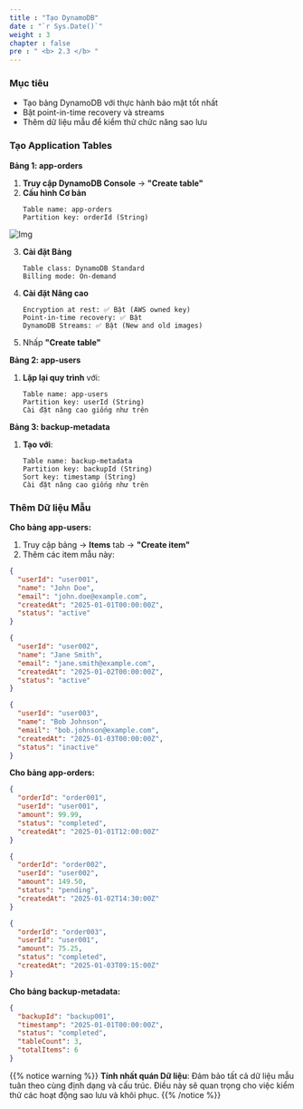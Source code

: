 ```yaml
---
title : "Tạo DynamoDB"
date : "`r Sys.Date()`"
weight : 3
chapter : false
pre : " <b> 2.3 </b> "
---
```


### Mục tiêu
- Tạo bảng DynamoDB với thực hành bảo mật tốt nhất
- Bật point-in-time recovery và streams
- Thêm dữ liệu mẫu để kiểm thử chức năng sao lưu

### Tạo Application Tables

**Bảng 1: app-orders**
1. **Truy cập DynamoDB Console** → **"Create table"**
2. **Cấu hình Cơ bản**
   ```
   Table name: app-orders
   Partition key: orderId (String)
   ```
![Img](/FCJ-Workshop/images/2.prerequisite/dynamodb1.png)

3. **Cài đặt Bảng**
   ```
   Table class: DynamoDB Standard
   Billing mode: On-demand
   ```
4. **Cài đặt Nâng cao**
   ```
   Encryption at rest: ✅ Bật (AWS owned key)
   Point-in-time recovery: ✅ Bật
   DynamoDB Streams: ✅ Bật (New and old images)
   ```
5. Nhấp **"Create table"**

**Bảng 2: app-users**
1. **Lặp lại quy trình** với:
   ```
   Table name: app-users
   Partition key: userId (String)
   Cài đặt nâng cao giống như trên
   ```

**Bảng 3: backup-metadata**
1. **Tạo với**:
   ```
   Table name: backup-metadata
   Partition key: backupId (String)
   Sort key: timestamp (String)
   Cài đặt nâng cao giống như trên
   ```

### Thêm Dữ liệu Mẫu

**Cho bảng app-users:**
1. Truy cập bảng → **Items** tab → **"Create item"**
2. Thêm các item mẫu này:

```json
{
  "userId": "user001",
  "name": "John Doe",
  "email": "john.doe@example.com",
  "createdAt": "2025-01-01T00:00:00Z",
  "status": "active"
}
```

```json
{
  "userId": "user002", 
  "name": "Jane Smith",
  "email": "jane.smith@example.com",
  "createdAt": "2025-01-02T00:00:00Z",
  "status": "active"
}
```

```json
{
  "userId": "user003",
  "name": "Bob Johnson", 
  "email": "bob.johnson@example.com",
  "createdAt": "2025-01-03T00:00:00Z",
  "status": "inactive"
}
```

**Cho bảng app-orders:**
```json
{
  "orderId": "order001",
  "userId": "user001",
  "amount": 99.99,
  "status": "completed",
  "createdAt": "2025-01-01T12:00:00Z"
}
```

```json
{
  "orderId": "order002",
  "userId": "user002", 
  "amount": 149.50,
  "status": "pending",
  "createdAt": "2025-01-02T14:30:00Z"
}
```

```json
{
  "orderId": "order003",
  "userId": "user001",
  "amount": 75.25,
  "status": "completed", 
  "createdAt": "2025-01-03T09:15:00Z"
}
```

**Cho bảng backup-metadata:**
```json
{
  "backupId": "backup001",
  "timestamp": "2025-01-01T00:00:00Z",
  "status": "completed",
  "tableCount": 3,
  "totalItems": 6
}
```

{{% notice warning %}}
**Tính nhất quán Dữ liệu**: Đảm bảo tất cả dữ liệu mẫu tuân theo cùng định dạng và cấu trúc. Điều này sẽ quan trọng cho việc kiểm thử các hoạt động sao lưu và khôi phục.
{{% /notice %}}
